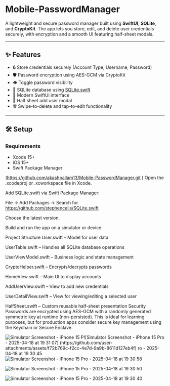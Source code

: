 # Mobile-PasswordManager
A lightweight and secure password manager built using **SwiftUI**, **SQLite**, and **CryptoKit**. The app lets you store, edit, and delete user credentials securely, with encryption and a smooth UI featuring half-sheet modals.

---

## ✨ Features

- 🔒 Store credentials securely (Account Type, Username, Password)
- 🛡 Password encryption using AES-GCM via CryptoKit
- 👁 Toggle password visibility
- 🧾 SQLite database using [SQLite.swift](https://github.com/stephencelis/SQLite.swift)
- 📱 Modern SwiftUI interface
- 🧩 Half sheet add user modal
- 🗑 Swipe-to-delete and tap-to-edit functionality

---

## 🛠 Setup

### Requirements
- Xcode 15+
- iOS 15+
- Swift Package Manager

(https://github.com/akashpallam13/Mobile-PasswordManager.git )
Open the .xcodeproj or .xcworkspace file in Xcode.

Add SQLite.swift via Swift Package Manager:

File → Add Packages → Search for https://github.com/stephencelis/SQLite.swift

Choose the latest version.

Build and run the app on a simulator or device.

Project Structure
User.swift – Model for user data

UserTable.swift – Handles all SQLite database operations

UserViewModel.swift – Business logic and state management

CryptoHelper.swift – Encrypts/decrypts passwords

HomeView.swift – Main UI to display accounts

AddUserView.swift – View to add new credentials

UserDetailView.swift – View for viewing/editing a selected user

HalfSheet.swift – Custom reusable half-sheet presentation
 Security
Passwords are encrypted using AES-GCM with a randomly generated symmetric key at runtime (non-persisted). This is ideal for learning purposes, but for production apps consider secure key management using the Keychain or Secure Enclave.

![Simulator Screenshot - iPhone 15 P![Simulator Screenshot - iPhone 15 Pro - 2025-04-18 at 19 31 07]  
(https://github.com/user-attachments/assets/f72b769c-f2cc-4e7d-9a9b-8611d127eb4f)
 ro - 2025-04-18 at 19 30 45](https://github.com/user-attachments/assets/e333487a-6237-42d4-b793-a0e5afe2bd76)
 ![Simulator Screenshot - iPhone 15 Pro - 2025-04-18 at 19 30 58](https://github.com/user-attachments/assets/f4d4eea3-24eb-4041-bbaf-874f0af5fe74)

 ![Simulator Screenshot - iPhone 15 Pro - 2025-04-18 at 19 30 50](https://github.com/user-attachments/assets/ab3e486d-ada1-4740-9cd1-e9ddd188097c)

  ![Simulator Screenshot - iPhone 15 Pro - 2025-04-18 at 19 30 40](https://github.com/user-attachments/assets/aff6994c-9b04-4a72-adef-2406a654cc12)
